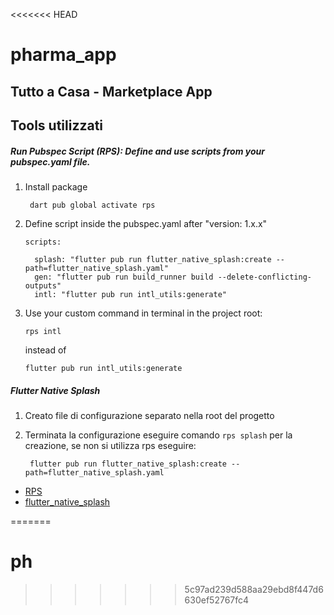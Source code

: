 <<<<<<< HEAD
# pharma_app

## Tutto a Casa - Marketplace App

## Tools utilizzati

##### Run Pubspec Script (RPS): Define and use scripts from your pubspec.yaml file.

1. Install package
   ```
    dart pub global activate rps
    ```

2. Define script inside the pubspec.yaml after "version: 1.x.x"
    ```
   scripts:

      splash: "flutter pub run flutter_native_splash:create --path=flutter_native_splash.yaml"
      gen: "flutter pub run build_runner build --delete-conflicting-outputs"
      intl: "flutter pub run intl_utils:generate"
    ```
3. Use your custom command in terminal in the project root:
    ```
    rps intl 
    ```
    instead of
    ```
    flutter pub run intl_utils:generate
    ```
   
##### Flutter Native Splash

1. Creato file di configurazione separato nella root del progetto
2. Terminata la configurazione eseguire comando ```rps splash``` per la creazione,
   se non si utilizza rps eseguire:

   ```
    flutter pub run flutter_native_splash:create --path=flutter_native_splash.yaml 
   ```
   
- [RPS](https://pub.dev/packages/rps)
- [flutter_native_splash](https://pub.dev/packages/flutter_native_splash)

=======
# ph
>>>>>>> 5c97ad239d588aa29ebd8f447d6630ef52767fc4
